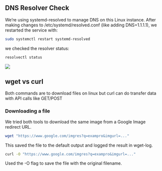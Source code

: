 ## DNS Resolver Check

We’re using systemd-resolved to manage DNS on this Linux instance. After making changes to /etc/systemd/resolved.conf (like adding DNS=1.1.1.1), we restarted the service with:

```sh
sudo systemctl restart systemd-resolved
```
we checked the resolver status:

```sh
resolvectl status
```

![](./assests/resolver.png)


## wget vs curl

Both commands are to download files on linux but curl can do transfer data with API calls like GET/POST

### Downloading a file

We tried both tools to download the same image from a Google Image redirect URL.

```sh
wget "https://www.google.com/imgres?q=exampro&imgurl=..."
```

This saved the file to the default output and logged the result in wget-log.

```sh
curl -O "https://www.google.com/imgres?q=exampro&imgurl=..."
```

Used the -O flag to save the file with the original filename.